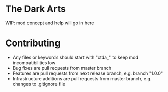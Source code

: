 # The Dark Arts
WIP: mod concept and help will go in here

# Contributing
- Any files or keywords should start with "ctda_" to keep mod incompatibilities low
- Bug fixes are pull requests from master branch
- Features are pull requests from next release branch, e.g. branch "1.0.0"
- Infrastructure additions are pull requests from master branch, e.g. changes to .gitignore file